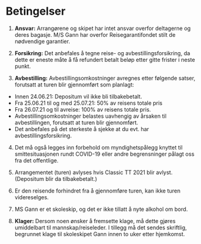 # Betingelser

1) **Ansvar:** Arrangørene og skipet har intet ansvar overfor deltagerne og deres bagasje. M/S Gann har overfor Reisegarantifondet stilt de nødvendige garantier.

2) **Forsikring:** Det anbefales å tegne reise- og avbestillingsforsikring, da dette er eneste måte å få refundert betalt beløp etter gitte frister i neste punkt.

3) **Avbestilling:** Avbestillingsomkostninger avregnes etter følgende satser, forutsatt at turen blir gjennomført som planlagt:
- Innen 24.06.21: Depositum vil ikke bli tilbakebetalt.
- Fra 25.06.21 til og med 25.07.21: 50% av reisens totale pris
- Fra 26.07.21 og til avreise: 100% av reisens totale pris.
- Avbestillingsomkostninger belastes uavhengig av årsaken til avbestillingen, forutsatt at turen blir gjennomført.
- Det anbefales på det sterkeste å sjekke at du evt. har avbestillingsforsikring.

4) Det må også legges inn forbehold om myndighetspålegg knyttet til smittesituasjonen rundt COVID-19 eller andre begrensninger pålagt oss fra det offentlige.

5) Arrangementet (turen) avlyses hvis Classic TT 2021 blir avlyst. (Depositum blir da tilbakebetalt.)

6) Er den reisende forhindret fra å gjennomføre turen, kan ikke turen videreselges.

7) MS Gann er et skoleskip, og det er ikke tillatt å nyte alkohol om bord.

8) **Klager:** Dersom noen ønsker å fremsette klage, må dette gjøres umiddelbart til mannskap/reiseleder. I tillegg må det sendes skriftlig, begrunnet klage til skoleskipet Gann innen to uker etter hjemkomst.
